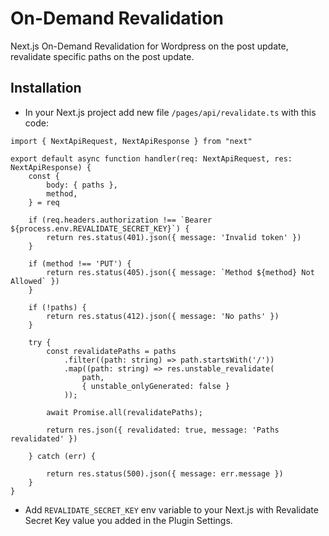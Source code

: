 # On-Demand Revalidation

Next.js On-Demand Revalidation for Wordpress on the post update, revalidate specific paths on the post update.

## Installation
- In your Next.js project add new file `/pages/api/revalidate.ts` with this code:
```
import { NextApiRequest, NextApiResponse } from "next"

export default async function handler(req: NextApiRequest, res: NextApiResponse) {
    const {
        body: { paths },
        method,
    } = req

    if (req.headers.authorization !== `Bearer ${process.env.REVALIDATE_SECRET_KEY}`) {
        return res.status(401).json({ message: 'Invalid token' })
    }

    if (method !== 'PUT') {
        return res.status(405).json({ message: `Method ${method} Not Allowed` })
    }

    if (!paths) {
        return res.status(412).json({ message: 'No paths' })
    }

    try {
        const revalidatePaths = paths
            .filter((path: string) => path.startsWith('/'))
            .map((path: string) => res.unstable_revalidate(
                path,
                { unstable_onlyGenerated: false }
            ));

        await Promise.all(revalidatePaths);

        return res.json({ revalidated: true, message: 'Paths revalidated' })

    } catch (err) {

        return res.status(500).json({ message: err.message })
    }
}
```
- Add `REVALIDATE_SECRET_KEY` env variable to your Next.js with Revalidate Secret Key value you added in the Plugin Settings.
